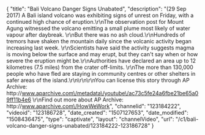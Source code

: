 {
    "title": "Bali Volcano Danger Signs Unabated",
    "description": "(29 Sep 2017) A Bali island volcano was exhibiting signs of unrest on Friday, with a continued high chance of eruption.\r\nThe observation post for Mount Agung witnessed the volcano emitting a small plume most likely of water vapour after daybreak. \r\nBut there was no ash cloud.\r\nHundreds of tremors have shaken the mountain daily since the volcanic activity began increasing last week. \r\nScientists have said the activity suggests magma is moving below the surface and may erupt, but they can't say when or how severe the eruption might be.\r\nAuthorities have declared an area up to 12 kilometres (7.5 miles) from the crater off-limits. \r\nThe more than 130,000 people who have fled are staying in community centres or other shelters in safer areas of the island.\r\n\r\n\r\nYou can license this story through AP Archive: http:\/\/www.aparchive.com\/metadata\/youtube\/ac73c5fe24a6fbe21be65a09ff11b4e6 \r\nFind out more about AP Archive: http:\/\/www.aparchive.com\/HowWeWork",
    "channelid": "123184222",
    "videoid": "123186728",
    "date_created": "1507127653",
    "date_modified": "1508436475",
    "type": "captivate",
    "layout": "channelVideo",
    "url": "\/c1\/bali-volcano-danger-signs-unabated\/123184222-123186728"
}